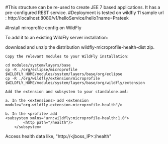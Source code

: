 #This structure can be re-used to create JEE 7 based applications. It has a pre-configured REST service.
#Deployment is tested on wildfly 11
sample url : http://localhost:8080/v1/helloService/hello?name=Prateek

#Install miroprofile config on WildFly

To add it to an existing WildFly server installation:

 download and unzip the distribution wildfly-microprofile-health-dist zip.

    Copy the relevant modules to your WildFly installation:

    cd modules/system/layers/base
    cp -R ./org/eclipse/microprofile $WILDFLY_HOME/modules/system/layers/base/org/eclipse
    cp -R ./org/wildfly/extension/microprofile $WILDFLY_HOME/modules/system/layers/base/org/wildfly/extension

    Add the extension and subsystem to your standalone.xml:

    a. In the <extensions> add <extension module="org.wildfly.extension.microprofile.health"/>

    b. In the <profile> add 
    <subsystem xmlns="urn:wildfly:microprofile-health:1.0">
            <http path="/health"/>
        </subsystem>


 Access health data like, "http://<jboss_IP>:<PORT>/health"
 
 
 